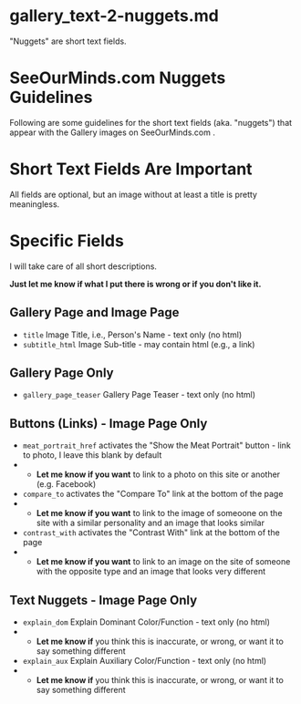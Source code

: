
# gallery_text-2-nuggets.md

"Nuggets" are short text fields.

# SeeOurMinds.com Nuggets Guidelines

Following are some guidelines for the short text fields (aka. "nuggets") that appear with the Gallery images on SeeOurMinds.com .

# Short Text Fields Are Important

All fields are optional, but an image without at least a title is pretty meaningless.

# Specific Fields

I will take care of all short descriptions.

**Just let me know if what I put there is wrong or if you don't like it.**

## Gallery Page and Image Page

- `title` Image Title, i.e., Person's Name - text only (no html)
- `subtitle_html` Image Sub-title - may contain html (e.g., a link)

## Gallery Page Only

- `gallery_page_teaser` Gallery Page Teaser - text only (no html)

## Buttons (Links) - Image Page Only

- `meat_portrait_href` activates the "Show the Meat Portrait" button - link to photo, I leave this blank by default
- - **Let me know if you want** to link to a photo on this site or another (e.g. Facebook)
- `compare_to` activates the "Compare To" link at the bottom of the page
- - **Let me know if you want** to link to the image of someoone on the site with a similar personality and an image that looks similar
- `contrast_with` activates the "Contrast With" link at the bottom of the page
- - **Let me know if you want** to link to an image on the site of someone with the opposite type and an image that looks very different

## Text Nuggets - Image Page Only

- `explain_dom` Explain Dominant Color/Function - text only (no html)
- - **Let me know if** you think this is inaccurate, or wrong, or want it to say something different
- `explain_aux` Explain Auxiliary Color/Function - text only (no html)
- - **Let me know if** you think this is inaccurate, or wrong, or want it to say something different

